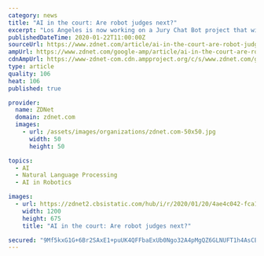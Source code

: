 ```yaml
---
category: news
title: "AI in the court: Are robot judges next?"
excerpt: "Los Angeles is now working on a Jury Chat Bot project that will leverage true AI, Snorri Ogata, CIO of the LA Superior Court, told ZDNet. It's being built on top of the Microsoft Cognitive Services platform, leveraging features like natural language understanding, QnA maker (to build \"FAQ on steroids,\" as Ogata put it) and translation services."
publishedDateTime: 2020-01-22T11:00:00Z
sourceUrl: https://www.zdnet.com/article/ai-in-the-court-are-robot-judges-next/
ampUrl: https://www.zdnet.com/google-amp/article/ai-in-the-court-are-robot-judges-next/
cdnAmpUrl: https://www-zdnet-com.cdn.ampproject.org/c/s/www.zdnet.com/google-amp/article/ai-in-the-court-are-robot-judges-next/
type: article
quality: 106
heat: 106
published: true

provider:
  name: ZDNet
  domain: zdnet.com
  images:
    - url: /assets/images/organizations/zdnet.com-50x50.jpg
      width: 50
      height: 50

topics:
  - AI
  - Natural Language Processing
  - AI in Robotics

images:
  - url: https://zdnet2.cbsistatic.com/hub/i/r/2020/01/20/4ae4c042-fca1-4511-9ed4-a9ca543376fd/thumbnail/1200x675/75aab1fe59aac1c4c387f2acdc3a60c4/20200120-steph-karen-judges.png
    width: 1200
    height: 675
    title: "AI in the court: Are robot judges next?"

secured: "9Mf5kxG1G+6Br2SAxE1+puUK4QFFbaExUb0Ngo32A4pMgQZ6GLNUFT1h4AsCEycAUJVQEDAiP6+pJI4GLHLkc/gzE61QKjC+2geUDGzqW/Ki8TtOuMVmY3hqVZxrFI331hh+6n0HpN5xf1l4a0pJvOAUCHVbueiYFJT5zD2ruBZMpa5Yb5y4c05gKE9V4osXYkkcOCP3GowP0U1Q+jsCty0Lj5meDbdHMkyZiyKz0qb14FyeEbx8jibrDF6SAhbPOHj8xDx8CkEQGVjnQLo+E2B9UF+5KThSi45BfDpSfM+d1F6LPX/aOB/ryPQzNJeVclMaWGvapF1DIJz0E6MpEmNy4J6Z4f/WuSs112C/6CONIGatoQktyUiE14ToKNOva6Pr8fmf0rDmCOsfNvmcJd9pPS6pWjPo/gUhKzy8JMYZzNCqUWs57VsrEBGuArVsutjsTpaREsxOyPtWlV+EVQ==;gc4y7e+obpeUJLovkal12Q=="
---
```


